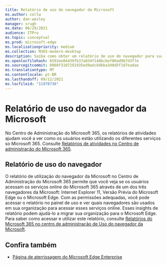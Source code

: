 ```yaml
---
title: Relatório de uso do navegador da Microsoft
ms.author: collw
author: dan-wesley
manager: srugh
ms.date: 06/29/2021
audience: ITPro
ms.topic: conceptual
ms.prod: microsoft-edge
ms.localizationpriority: medium
ms.collection: M365-modern-desktop
description: Saiba como obter um relatório de uso do navegador para sua organização.
ms.openlocfilehash: 6592ee04439fb37a034f148bcbef00ad967d3f7e
ms.sourcegitcommit: 8968f3107291935ed9adc84bba348d5f187eadae
ms.translationtype: MT
ms.contentlocale: pt-BR
ms.lasthandoff: 09/12/2021
ms.locfileid: "11978736"
---
```

# <a name="microsoft-browser-usage-report"></a>Relatório de uso do navegador da Microsoft

No Centro de Administração do Microsoft 365, os relatórios de atividades ajudam você a ver como os usuários estão utilizando os diferentes serviços so Microsoft 365. Consulte [Relatórios de atividades no Centro de administração do Microsoft 365](/microsoft-365/admin/activity-reports/activity-reports?view=o365-worldwide).

## <a name="browser-usage-report"></a>Relatório de uso do navegador

O relatório de utilização do navegador da Microsoft no Centro de Administração do Microsoft 365 permite que você veja se os usuários acessam os serviços online do Microsoft 365 através de um dos três navegadores da Microsoft: Internet Explorer 11, Versão Prévia do Microsoft Edge ou o Microsoft Edge. Com as permissões adequadas, você pode acessar o relatório no painel de uso e ver quais navegadores são usados em sua organização para acessar esses serviços online. Esses insights de relatório podem ajudá-lo a migrar sua organização para o Microsoft Edge. Para saber como acessar e utilizar este relatório, consulte [Relatórios do Microsoft 365 no centro de administração de Uso do navegador da Microsoft](/microsoft-365/admin/activity-reports/browser-usage-report?view=o365-worldwide).

## <a name="see-also"></a>Confira também

- [Página de aterrissagem do Microsoft Edge Enterprise](https://aka.ms/EdgeEnterprise)
